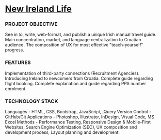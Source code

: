 # [New Ireland Life](https://newirelandlife.com/)

### PROJECT OBJECTIVE
See in to, write, web-format, and publish a unique Irish manual travel guide. 
Main concentration, market, and language centralization to Croatian audience. 
The composition of UX for most effective "teach-yourself" progress.

### FEATURES
Implementation of third-party connections (Recruitment Agencies).
Introducing Ireland to newcomers from Croatia.
Complete guide regarding flight booking.
Complete explanation and guide regarding PPS number enrolment.

### TECHNOLOGY STACK
Languages - HTML, CSS,  Bootstrap, JavaScript, jQuery
Version Control - GitHub/Git
Applications - Photoshop, Illustrator,  InDesign, Visual Code, MS Excel
Methods - Performance Testing, Responsive Design & Mobile-First Websites, Search Engine Optimization (SEO), UX composition and development process, Layout planning and development.